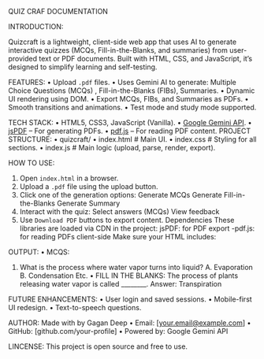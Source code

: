 QUIZ CRAF DOCUMENTATION



INTRODUCTION:

Quizcraft is a lightweight, client-side web app that uses AI to generate interactive quizzes (MCQs, Fill-in-the-Blanks, and summaries) from user-provided text or PDF documents. Built with HTML, CSS, and JavaScript, it’s designed to simplify learning and self-testing.



FEATURES:
•
Upload `.pdf` files.
•
Uses Gemini AI to generate: Multiple Choice Questions (MCQs) , Fill-in-the-Blanks (FIBs), Summaries.
•
Dynamic UI rendering using DOM.
•
Export MCQs, FIBs, and Summaries as PDFs.
•
Smooth transitions and animations.
•
Test mode and study mode supported.




TECH STACK:
•
HTML5, CSS3, JavaScript (Vanilla).
•
[Google Gemini API](https://ai.google.dev/).
•
[jsPDF](https://github.com/parallax/jsPDF) – For generating PDFs.
•
[pdf.js](https://mozilla.github.io/pdf.js/) – For reading PDF content.
PROJECT STRUCTURE:
•
quizcraft/
•
index.html # Main UI.
•
index.css # Styling for all sections.
•
index.js # Main logic (upload, parse, render, export).




HOW TO USE:
1. Open `index.html` in a browser.
2. Upload a `.pdf` file using the upload button.
3. Click one of the generation options:
Generate MCQs
Generate Fill-in-the-Blanks
Generate Summary
4. Interact with the quiz:
Select answers (MCQs)
View feedback
5. Use `Download PDF` buttons to export content.
Dependencies
These libraries are loaded via CDN in the project:
jsPDF: for PDF export
-pdf.js: for reading PDFs client-side
Make sure your HTML includes:
<script src="https://cdnjs.cloudflare.com/ajax/libs/pdf.js/3.4.120/pdf.min.js"></script>
<script src="https://cdnjs.cloudflare.com/ajax/libs/jspdf/2.5.1/jspdf.umd.min.js"></script>


OUTPUT:
•
MCQS:
1. What is the process where water vapor turns into liquid?
A. Evaporation
B. Condensation
Etc.
•
FILL IN THE BLANKS:
The process of plants releasing water vapor is called ________.
Answer: Transpiration





FUTURE ENHANCEMENTS:
•
User login and saved sessions.
•
Mobile-first UI redesign.
•
Text-to-speech questions.




AUTHOR:
Made with by Gagan Deep
•
Email: [your.email@example.com]
•
GitHub: [github.com/your-profile]
•
Powered by: Google Gemini API




LINCENSE:
This project is open source and free to use.